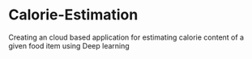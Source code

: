 # Calorie-Estimation
Creating an cloud based application for estimating calorie content of a given food item using Deep learning
